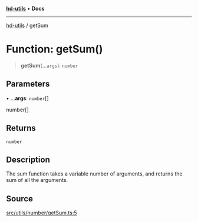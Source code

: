[**hd-utils**](../README.md) • **Docs**

***

[hd-utils](../globals.md) / getSum

# Function: getSum()

> **getSum**(...`args`): `number`

## Parameters

• ...**args**: `number`[]

number[]

## Returns

`number`

## Description

The sum function takes a variable number of arguments, and returns the sum of all the arguments.

## Source

[src/utils/number/getSum.ts:5](https://github.com/AhmadHddad/h-utils/blob/b1dfa95e218c9605f39fc234662ef50e62fadcb8/src/utils/number/getSum.ts#L5)
